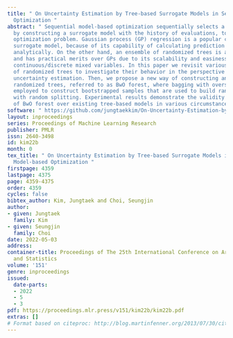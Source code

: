 ```yaml
---
title: " On Uncertainty Estimation by Tree-based Surrogate Models in Sequential Model-based
  Optimization "
abstract: " Sequential model-based optimization sequentially selects a candidate point
  by constructing a surrogate model with the history of evaluations, to solve a black-box
  optimization problem. Gaussian process (GP) regression is a popular choice as a
  surrogate model, because of its capability of calculating prediction uncertainty
  analytically. On the other hand, an ensemble of randomized trees is another option
  and has practical merits over GPs due to its scalability and easiness of handling
  continuous/discrete mixed variables. In this paper we revisit various ensembles
  of randomized trees to investigate their behavior in the perspective of prediction
  uncertainty estimation. Then, we propose a new way of constructing an ensemble of
  randomized trees, referred to as BwO forest, where bagging with oversampling is
  employed to construct bootstrapped samples that are used to build randomized trees
  with random splitting. Experimental results demonstrate the validity and good performance
  of BwO forest over existing tree-based models in various circumstances. "
software: " https://github.com/jungtaekkim/On-Uncertainty-Estimation-by-Tree-based-Surrogate-Models-in-SMO "
layout: inproceedings
series: Proceedings of Machine Learning Research
publisher: PMLR
issn: 2640-3498
id: kim22b
month: 0
tex_title: " On Uncertainty Estimation by Tree-based Surrogate Models in Sequential
  Model-based Optimization "
firstpage: 4359
lastpage: 4375
page: 4359-4375
order: 4359
cycles: false
bibtex_author: Kim, Jungtaek and Choi, Seungjin
author:
- given: Jungtaek
  family: Kim
- given: Seungjin
  family: Choi
date: 2022-05-03
address:
container-title: Proceedings of The 25th International Conference on Artificial Intelligence
  and Statistics
volume: '151'
genre: inproceedings
issued:
  date-parts:
  - 2022
  - 5
  - 3
pdf: https://proceedings.mlr.press/v151/kim22b/kim22b.pdf
extras: []
# Format based on citeproc: http://blog.martinfenner.org/2013/07/30/citeproc-yaml-for-bibliographies/
---
```

